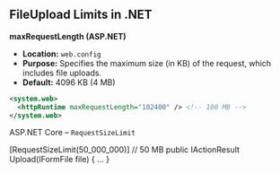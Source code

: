 ## **File**Upload Limits in .NET

**maxRequestLength (ASP.NET)**

* **Location:** `web.config`
* **Purpose:** Specifies the maximum size (in KB) of the request, which includes file uploads.
* **Default:** 4096 KB (4 MB)

```xml
<system.web>
  <httpRuntime maxRequestLength="102400" /> <!-- 100 MB -->
</system.web>
```


ASP.NET Core – `RequestSizeLimit`

[RequestSizeLimit(50_000_000)] // 50 MB
public IActionResult Upload(IFormFile file) { ... }

